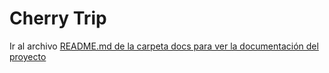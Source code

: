 # Cherry Trip

Ir al archivo [README.md de la carpeta docs para ver la documentación del proyecto](./docs)
